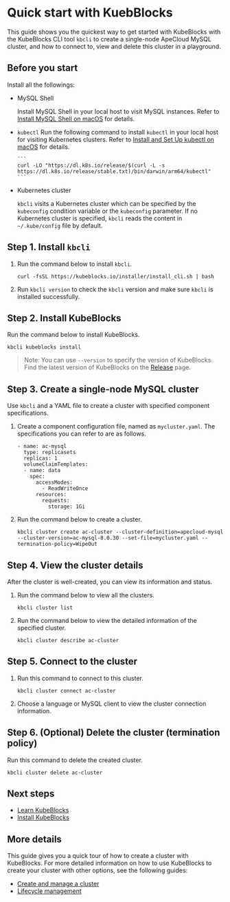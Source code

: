 # Quick start with KuebBlocks

This guide shows you the quickest way to get started with KubeBlocks with the KubeBlocks CLI tool `kbcli` to create a single-node ApeCloud MySQL cluster, and how to connect to, view and delete this cluster in a playground.

## Before you start

Install all the followings:

- MySQL Shell
  
    Install MySQL Shell in your local host to visit MySQL instances. Refer to [Install MySQL Shell on macOS](https://dev.mysql.com/doc/mysql-shell/8.0/en/mysql-shell-install-macos-quick.html) for details.

- `kubectl`
    Run the following command to install `kubectl` in your local host for visiting Kubernetes clusters. Refer to [Install and Set Up kubectl on macOS](https://kubernetes.io/docs/tasks/tools/install-kubectl-macos/) for details.

      ```
      curl -LO "https://dl.k8s.io/release/$(curl -L -s https://dl.k8s.io/release/stable.txt)/bin/darwin/arm64/kubectl"
      ```

- Kubernetes cluster
  
    `kbcli` visits a Kubernetes cluster which can be specified by the `kubeconfig` condition variable or the `kubeconfig` parameter. If no Kubernetes cluster is specified, `kbcli` reads the content in `~/.kube/config` file by default.

## Step 1. Install `kbcli`

1. Run the command below to install `kbcli`.

    ```
    curl -fsSL https://kubeblocks.io/installer/install_cli.sh | bash
    ```

2. Run `kbcli version` to check the `kbcli` version and make sure `kbcli` is installed successfully.

## Step 2. Install KubeBlocks

Run the command below to install KubeBlocks.

```
kbcli kubeblocks install
```

> Note:
> You can use `--version` to specify the version of KubeBlocks. Find the latest version of KubeBlocks on the [Release](https://github.com/apecloud/kubeblocks/releases) page.


## Step 3. Create a single-node MySQL cluster

Use `kbcli` and a YAML file to create a cluster with specified component specifications.

1. Create a component configuration file, named as `mycluster.yaml`. The specifications you can refer to are as follows. 
   ```
   - name: ac-mysql
     type: replicasets
     replicas: 1
     volumeClaimTemplates:
     - name: data
       spec:
         accessModes:
           - ReadWriteOnce
         resources:
           requests:
             storage: 1Gi
    ```

2. Run the command below to create a cluster.
   ```
   kbcli cluster create ac-cluster --cluster-definition=apecloud-mysql  --cluster-version=ac-mysql-8.0.30 --set-file=mycluster.yaml --termination-policy=WipeOut
   ```

## Step 4. View the cluster details

After the cluster is well-created, you can view its information and status.

1. Run the command below to view all the clusters.
   ```
   kbcli cluster list
   ```

2. Run the command below to view the detailed information of the specified cluster.
   ```
   kbcli cluster describe ac-cluster
   ```

## Step 5. Connect to the cluster

1. Run this command to connect to this cluster.
   ```
   kbcli cluster connect ac-cluster
   ```

2. Choose a language or MySQL client to view the cluster connection information.


## Step 6. (Optional) Delete the cluster (termination policy)

Run this command to delete the created cluster.
```
kbcli cluster delete ac-cluster
```


## Next steps

* [Learn KubeBlocks](Introduction/introduction.md)
* [Install KubeBlocks](installation/install_kubeblocks.md)

## More details

This guide gives you a quick tour of how to create a cluster with KubeBlocks. For more detailed information on how to use KubeBlocks to create your cluster with other options, see the following guides:

- [Create and manage a cluster](installation/create_and_manege_a_cluster.md)
- [Lifecycle management](lifecycle_management/lifecycle_management_api.md)
